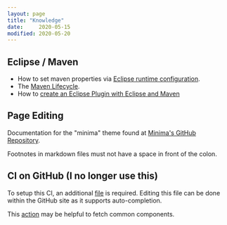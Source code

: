 ```yaml
---
layout: page
title: "Knowledge"
date:     2020-05-15
modified: 2020-05-20
---
```


## Eclipse / Maven

- How to set maven properties via [Eclipse runtime configuration][eclipse-runtime-configuration].
- The [Maven Lifecycle][maven-lifecycle].
- How to [create an Eclipse Plugin with Eclipse and Maven][create-eclipse-plugin-with-eclipse-and-maven]

## Page Editing

Documentation for the "minima" theme found at [Minima's GitHub Repository][minima-repo].

Footnotes in markdown files must not have a space in front of the colon.

## CI on GitHub (I no longer use this)

To setup this CI, an additional [file](https://github.com/rhjoerg/rhj-java-dependencies/blob/master/.github/workflows/build.yml) is required.
Editing this file can be done within the GitHub site as it supports auto-completion.

This [action][github-action] may be helpful to fetch common components.

[eclipse-runtime-configuration]: eclipse/how-to-set-maven-properties-in-eclipse-runtime-configuration.html
[maven-lifecycle]: eclipse/maven-lifecycle.html
[create-eclipse-plugin-with-eclipse-and-maven]: eclipse/create-eclipse-plugin-with-eclipse-and-maven.html
[github-action]: https://github.com/actions/checkout#Checkout-multiple-repos-side-by-side
[minima-repo]: https://github.com/jekyll/minima